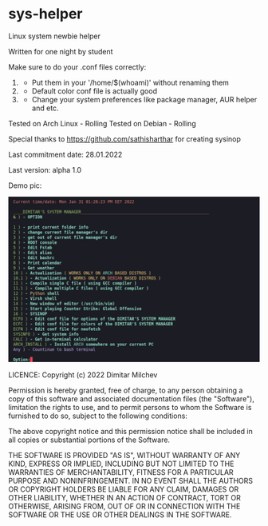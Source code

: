 # sys-helper
Linux system newbie helper

Written for one night by student

Make sure to do your .conf files correctly:

 1) - Put them in your '/home/$(whoami)' without renaming them
 2) - Default color conf file is actually good
 3) - Change your system preferences like package manager, AUR helper and etc.

Tested on Arch Linux - Rolling
Tested on Debian - Rolling

Special thanks to https://github.com/sathisharthar for creating sysinop

Last commitment date: 28.01.2022

Last version: alpha 1.0

Demo pic:

![](https://github.com/milchevdimitar/sys-helper/blob/main/.bash_helper_demo_pic.png/?raw=true)

LICENCE:
Copyright (c) 2022 Dimitar Milchev

Permission is hereby granted, free of charge, to any person obtaining a copy
of this software and associated documentation files (the "Software"), limitation 
the rights to use, and to permit persons to whom the Software is
furnished to do so, subject to the following conditions:

The above copyright notice and this permission notice shall be included in all
copies or substantial portions of the Software.

THE SOFTWARE IS PROVIDED "AS IS", WITHOUT WARRANTY OF ANY KIND, EXPRESS OR
IMPLIED, INCLUDING BUT NOT LIMITED TO THE WARRANTIES OF MERCHANTABILITY,
FITNESS FOR A PARTICULAR PURPOSE AND NONINFRINGEMENT. IN NO EVENT SHALL THE
AUTHORS OR COPYRIGHT HOLDERS BE LIABLE FOR ANY CLAIM, DAMAGES OR OTHER
LIABILITY, WHETHER IN AN ACTION OF CONTRACT, TORT OR OTHERWISE, ARISING FROM,
OUT OF OR IN CONNECTION WITH THE SOFTWARE OR THE USE OR OTHER DEALINGS IN THE
SOFTWARE.
